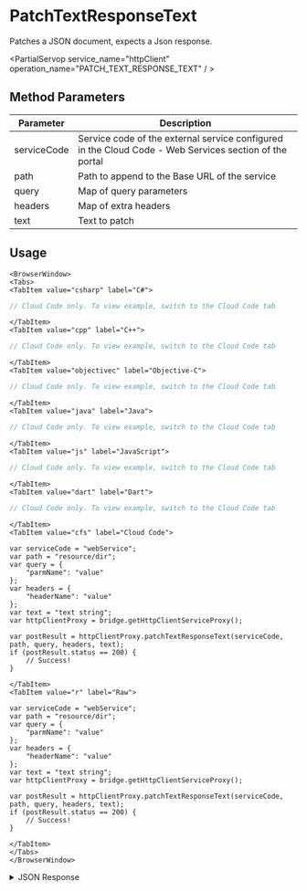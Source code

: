# PatchTextResponseText

Patches a JSON document, expects a Json response.

<PartialServop service_name="httpClient" operation_name="PATCH_TEXT_RESPONSE_TEXT" / >

## Method Parameters
Parameter | Description
--------- | -----------
serviceCode | Service code of the external service configured in the Cloud Code - Web Services section of the portal
path | Path to append to the Base URL of the service
query | Map of query parameters
headers | Map of extra headers
text | Text to patch

## Usage

```mdx-code-block
<BrowserWindow>
<Tabs>
<TabItem value="csharp" label="C#">
```

```csharp
// Cloud Code only. To view example, switch to the Cloud Code tab
```

```mdx-code-block
</TabItem>
<TabItem value="cpp" label="C++">
```

```cpp
// Cloud Code only. To view example, switch to the Cloud Code tab
```

```mdx-code-block
</TabItem>
<TabItem value="objectivec" label="Objective-C">
```

```objectivec
// Cloud Code only. To view example, switch to the Cloud Code tab
```

```mdx-code-block
</TabItem>
<TabItem value="java" label="Java">
```

```java
// Cloud Code only. To view example, switch to the Cloud Code tab
```

```mdx-code-block
</TabItem>
<TabItem value="js" label="JavaScript">
```

```javascript
// Cloud Code only. To view example, switch to the Cloud Code tab
```

```mdx-code-block
</TabItem>
<TabItem value="dart" label="Dart">
```

```dart
// Cloud Code only. To view example, switch to the Cloud Code tab
```

```mdx-code-block
</TabItem>
<TabItem value="cfs" label="Cloud Code">
```

```cfscript
var serviceCode = "webService";
var path = "resource/dir";
var query = {
    "parmName": "value"
};
var headers = {
    "headerName": "value"
};
var text = "text string";
var httpClientProxy = bridge.getHttpClientServiceProxy();

var postResult = httpClientProxy.patchTextResponseText(serviceCode, path, query, headers, text);
if (postResult.status == 200) {
    // Success!
}
```

```mdx-code-block
</TabItem>
<TabItem value="r" label="Raw">
```

```cfscript
var serviceCode = "webService";
var path = "resource/dir";
var query = {
    "parmName": "value"
};
var headers = {
    "headerName": "value"
};
var text = "text string";
var httpClientProxy = bridge.getHttpClientServiceProxy();

var postResult = httpClientProxy.patchTextResponseText(serviceCode, path, query, headers, text);
if (postResult.status == 200) {
    // Success!
}
```

```mdx-code-block
</TabItem>
</Tabs>
</BrowserWindow>
```

<details>
<summary>JSON Response</summary>

```json
{
  "data": {
    "text": "text message",
    "statusCode": 200
  },
  "status": 200
}
```
</details>

